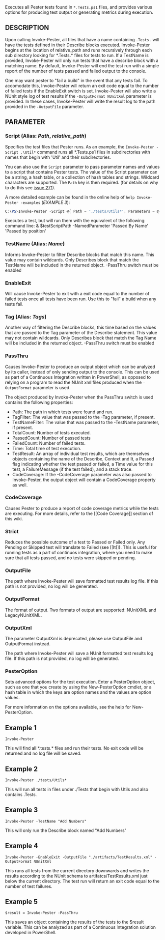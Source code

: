 Executes all Pester tests found in `*.Tests.ps1` files, and provides various
options for producing test output or generating metrics during execution.

DESCRIPTION
------------
Upon calling Invoke-Pester, all files that have a name containing 
`.Tests.` will have the tests defined in their Describe blocks 
executed. Invoke-Pester begins at the location of relative_path and 
runs recursively through each sub directory looking for 
\*.Tests.\* files for tests to run. If a TestName is provided, 
Invoke-Pester will only run tests that have a describe block with a 
matching name. By default, Invoke-Pester will end the test run with a 
simple report of the number of tests passed and failed output to the 
console. 

One may want pester to "fail a build" in the event that any 
tests fail. To accomodate this, Invoke-Pester will return an exit 
code equal to the number of failed tests if the EnableExit switch is 
set. Invoke-Pester will also write a NUnit style log of test results 
if the `-OutputFormat NUnitXml` parameter is provided. In these cases, Invoke-Pester 
will write the result log to the path provided in the `-OutputFile`
parameter.

PARAMETER 
----------
### Script (Alias: _Path_, _relative_path_)
Specifies the test files that Pester runs. As an example, the `Invoke-Pester -Script .\Util*` command runs all *.Tests.ps1 files in subdirectories with names that begin with 'Util' and their subdirectories.

You can also use the `Script` parameter to pass parameter names and values to a script that contains Pester tests. The value of the Script parameter can be a string, a hash table, or a collection of hash tables and strings. Wildcard characters are supported. The `Path` key is then required. (for details on why to do this see [issue 271](https://github.com/pester/Pester/issues/271)).

A more detailed example can be found in the online help of `help Invoke-Pester -examples` (*EXAMPLE 3*):

``` powershell
C:\PS>Invoke-Pester -Script @{ Path = './tests/Utils*'; Parameters = @{ NamedParameter = 'Passed By Name' }; Arguments = @('Passed by position') }
```

Executes a test, but will run them with the equivalent of the following command line:  & $testScriptPath -NamedParameter 'Passed By Name' 'Passed by position'

### TestName (Alias: _Name_)
Informs Invoke-Pester to filter Describe blocks that match this name. This value may contain wildcards. Only Describes block that match the TestName will be included in the returned object. -PassThru switch must be enabled

### EnableExit
Will cause Invoke-Pester to exit with a exit code equal to the number of failed tests once all tests have been run. Use this to "fail" a build when any tests fail.

### Tag (Alias: _Tags_)
Another way of filtering the Describe blocks, this time based on the values that are passed to the Tag parameter of the Describe statement.  This value may not contain wildcards. Only Describes block that match the Tag Name will be included in the returned object. -PassThru switch must be enabled

### PassThru
Causes Invoke-Pester to produce an output object which can be analyzed by its caller, instead of only sending output to the console.  This can be used as part of a Continuous Integration written in PowerShell, as opposed to relying on a program to read the NUnit xml files produced when the `-OutputFormat` parameter is used.

The object produced by Invoke-Pester when the PassThru switch is used contains the following properties:

- Path:  The path in which tests were found and run.
- TagFilter:  The value that was passed to the -Tag parameter, if present.
- TestNameFilter:  The value that was passed to the -TestName parameter, if present.
- TotalCount:  Number of tests executed. 
- PassedCount:  Number of passed tests
- FailedCount:  Number of failed tests.
- Time:  Total time of test execution.
- TestResult:  An array of individual test results, which are themselves objects containing the name of the Describe, Context and It, a Passed flag indicating whether the test passed or failed, a Time value for this test, a FailureMessage (if the test failed), and a stack trace.
- CodeCoverage:  If the -CodeCoverage parameter was also passed to Invoke-Pester, the output object will contain a CodeCoverage property as well.

### CodeCoverage
Causes Pester to produce a report of code coverage metrics while the tests are executing.  For more details, refer to the [[Code Coverage]] section of this wiki.

### Strict
Reduces the possible outcome of a test to Passed or Failed only. Any Pending or Skipped test will translate to Failed (see [[It]]). This is useful for running tests as a part of continuos integration, where you need to make sure that all tests passed, and no tests were skipped or pending.

### OutputFile
The path where Invoke-Pester will save formatted test results log file. If this path is not provided, no log will be generated.

### OutputFormat
The format of output. Two formats of output are supported: NUnitXML and LegacyNUnitXML.

### OutputXml
The parameter OutputXml is deprecated, please use OutputFile and OutputFormat 
instead.
    
The path where Invoke-Pester will save a NUnit formatted test results log file. 
If this path is not provided, no log will be generated.

### PesterOption
Sets advanced options for the test execution.  Enter a PesterOption object, such as one that you create by using the New-PesterOption cmdlet, or a hash table in which the keys are option names and the values are option values.

For more information on the options available, see the help for New-PesterOption.

Example 1
---------
    Invoke-Pester

This will find all \*.tests.\* files and run their tests. No exit code will be returned and no log file will be saved.

Example 2
-----------

    Invoke-Pester ./tests/Utils*

This will run all tests in files under ./Tests that begin with Utils and also contains .Tests.

Example 3
-----------

    Invoke-Pester -TestName "Add Numbers"

This will only run the Describe block named "Add Numbers"

Example 4
------------

    Invoke-Pester -EnableExit -OutputFile "./artifacts/TestResults.xml" -OutputFormat NUnitXml

This runs all tests from the current directory downwards and writes the results according to the NUnit schema to artifatcs/TestResults.xml just below the current directory. The test run will return an exit code equal to the number of test failures.

Example 5
------------

    $result = Invoke-Pester -PassThru

This saves an object containing the results of the tests to the $result variable.  This can be analyzed as part of a Continuous Integration solution developed in PowerShell.